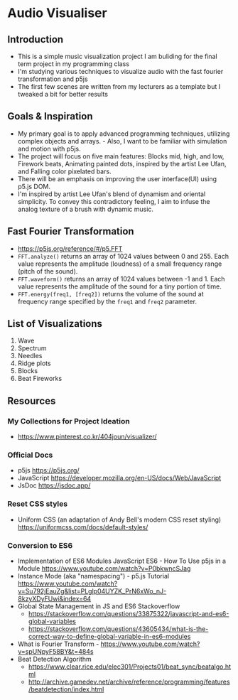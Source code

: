 # Audio Visualiser

## Introduction

- This is a simple music visualization project I am buliding for the final term project in my programming class
- I'm studying various techniques to visualize audio with the fast fourier transformation and p5js
- The first few scenes are written from my lecturers as a template but I tweaked a bit for better results

## Goals & Inspiration

- My primary goal is to apply advanced programming techniques, utilizing complex objects and arrays. - Also, I want to be familiar with simulation and motion with p5js.
- The project will focus on five main features: Blocks mid, high, and low, Firework beats, Animating painted dots, inspired by the artist Lee Ufan, and Falling color pixelated bars.
- There will be an emphasis on improving the user interface(UI) using p5.js DOM.
- I'm inspired by artist Lee Ufan's blend of dynamism and oriental simplicity. To convey this contradictory feeling, I aim to infuse the analog texture of a brush with dynamic music.

## Fast Fourier Transformation

- https://p5js.org/reference/#/p5.FFT
- `FFT.analyze()` returns an array of 1024 values between 0 and 255. Each value represents the amplitude (loudness) of a small frequency range (pitch of the sound).
- `FFT.waveform()` returns an array of 1024 values between -1 and 1. Each value represents the amplitude of the sound for a tiny portion of time.
- `FFT.energy(freq1, [freq2])` returns the volume of the sound at frequency range specified by the `freq1` and `freq2` parameter.

## List of Visualizations

1. Wave
2. Spectrum
3. Needles
4. Ridge plots
5. Blocks
6. Beat Fireworks

## Resources

### My Collections for Project Ideation

- https://www.pinterest.co.kr/404joun/visualizer/

### Official Docs

- p5js https://p5js.org/
- JavaScript https://developer.mozilla.org/en-US/docs/Web/JavaScript
- JsDoc https://jsdoc.app/

### Reset CSS styles

- Uniform CSS (an adaptation of Andy Bell's modern CSS reset styling) https://uniformcss.com/docs/default-styles/

### Conversion to ES6

- Implementation of ES6 Modules
  JavaScript ES6 - How To Use p5js in a Module https://www.youtube.com/watch?v=P0bkwncSJag
- Instance Mode (aka "namespacing") - p5.js Tutorial https://www.youtube.com/watch?v=Su792jEauZg&list=PLglp04UYZK_PrN6xWo_nJ-8kzyXDyFUwi&index=64
- Global State Management in JS and ES6
  Stackoverflow
  - https://stackoverflow.com/questions/33875322/javascript-and-es6-global-variables
  - https://stackoverflow.com/questions/43605434/what-is-the-correct-way-to-define-global-variable-in-es6-modules
- What is Fourier Transform - https://www.youtube.com/watch?v=spUNpyF58BY&t=484s
- Beat Detection Algorithm
  - https://www.clear.rice.edu/elec301/Projects01/beat_sync/beatalgo.html
  - http://archive.gamedev.net/archive/reference/programming/features/beatdetection/index.html
